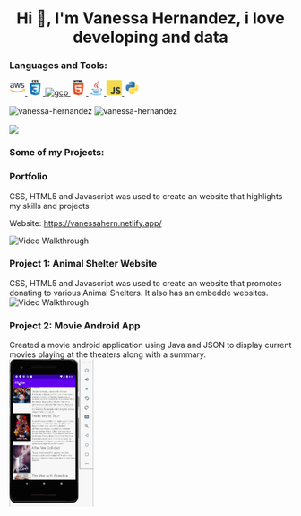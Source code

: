 <h1 align="center">Hi 👋, I'm Vanessa Hernandez, i love developing and data</h1>

<h3 align="left">Languages and Tools:</h3>
<p align="left"> <a href="https://aws.amazon.com" target="_blank" rel="noreferrer"> <img src="https://raw.githubusercontent.com/devicons/devicon/master/icons/amazonwebservices/amazonwebservices-original-wordmark.svg" alt="aws" width="28" height="28"/> </a> <a href="https://www.w3schools.com/css/" target="_blank" rel="noreferrer"> <img src="https://raw.githubusercontent.com/devicons/devicon/master/icons/css3/css3-original-wordmark.svg" alt="css3" width="28" height="28"/> </a> <a href="https://cloud.google.com" target="_blank" rel="noreferrer"> <img src="https://www.vectorlogo.zone/logos/google_cloud/google_cloud-icon.svg" alt="gcp" width="28" height="28"/> </a> <a href="https://www.w3.org/html/" target="_blank" rel="noreferrer"> <img src="https://raw.githubusercontent.com/devicons/devicon/master/icons/html5/html5-original-wordmark.svg" alt="html5" width="28" height="28"/> </a> <a href="https://www.java.com" target="_blank" rel="noreferrer"> <img src="https://raw.githubusercontent.com/devicons/devicon/master/icons/java/java-original.svg" alt="java" width="28" height="28"/> </a> <a href="https://developer.mozilla.org/en-US/docs/Web/JavaScript" target="_blank" rel="noreferrer"> <img src="https://raw.githubusercontent.com/devicons/devicon/master/icons/javascript/javascript-original.svg" alt="javascript" width="28" height="28"/> </a> <a href="https://www.python.org" target="_blank" rel="noreferrer"> <img src="https://raw.githubusercontent.com/devicons/devicon/master/icons/python/python-original.svg" alt="python" width="28" height="28"/> </a> </p>

<p><img align="center" src="https://github-readme-stats-lime-kappa.vercel.app/api/top-langs/?username=Vanessa-Hernandez" alt="vanessa-hernandez"   width="200" />

<img align="center" src="https://github-readme-streak-stats.herokuapp.com/?user=vanessa-hernandez&" alt="vanessa-hernandez" width="410" />
</p>
<img align="center" width="800" src="https://github-profile-summary-cards.vercel.app/api/cards/profile-details?username=vanessa-hernandez"> 


<h3 align="left">Some of my Projects:</h3>


<h3 align="left">Portfolio</h3>
CSS, HTML5 and Javascript was used to create an website that highlights my skills and projects

Website: 
https://vanessahern.netlify.app/

<img src='Portfolio1.gif' title='Video Walkthrough' width=330 alt='Video Walkthrough' />






<h3 align="left">Project 1: Animal Shelter Website</h3>
CSS, HTML5 and Javascript was used to create an website that promotes donating to various Animal Shelters. It also has an embedde websites.

<img src='Demo (1).gif' title='Video Walkthrough' width=330 alt='Video Walkthrough' />




<h3 align="left">Project 2: Movie Android App</h3>
Created a movie android application using Java and JSON to display current movies playing at the theaters along with a summary.

<img src='Flixster.gif' title='Video Walkthrough' width=150 alt='Video Walkthrough' />
